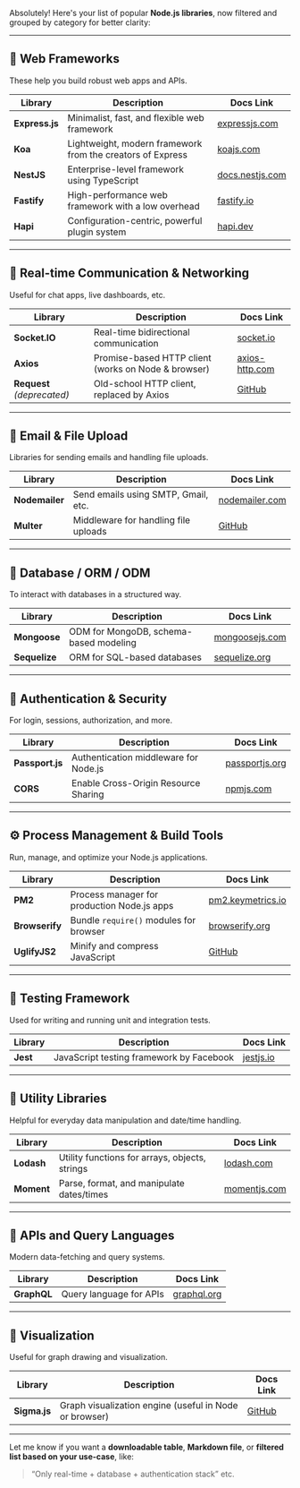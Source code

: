 Absolutely! Here's your list of popular **Node.js libraries**, now filtered and grouped by category for better clarity:

---

## 🔧 **Web Frameworks**
These help you build robust web apps and APIs.

| Library       | Description                                                    | Docs Link                             |
|---------------|----------------------------------------------------------------|----------------------------------------|
| **Express.js** | Minimalist, fast, and flexible web framework                  | [expressjs.com](https://expressjs.com/) |
| **Koa**        | Lightweight, modern framework from the creators of Express    | [koajs.com](https://koajs.com/)         |
| **NestJS**     | Enterprise-level framework using TypeScript                   | [docs.nestjs.com](https://docs.nestjs.com/) |
| **Fastify**    | High-performance web framework with a low overhead            | [fastify.io](https://www.fastify.io/docs/latest/) |
| **Hapi**       | Configuration-centric, powerful plugin system                 | [hapi.dev](https://hapi.dev/)          |

---

## 🔌 **Real-time Communication & Networking**
Useful for chat apps, live dashboards, etc.

| Library       | Description                                      | Docs Link                             |
|---------------|--------------------------------------------------|----------------------------------------|
| **Socket.IO** | Real-time bidirectional communication            | [socket.io](https://socket.io/docs/)   |
| **Axios**     | Promise-based HTTP client (works on Node & browser) | [axios-http.com](https://axios-http.com/docs/intro) |
| **Request** *(deprecated)* | Old-school HTTP client, replaced by Axios     | [GitHub](https://github.com/request/request) |

---

## 📡 **Email & File Upload**
Libraries for sending emails and handling file uploads.

| Library       | Description                                      | Docs Link                             |
|---------------|--------------------------------------------------|----------------------------------------|
| **Nodemailer**| Send emails using SMTP, Gmail, etc.              | [nodemailer.com](https://nodemailer.com/about/) |
| **Multer**    | Middleware for handling file uploads             | [GitHub](https://github.com/expressjs/multer) |

---

## 🧠 **Database / ORM / ODM**
To interact with databases in a structured way.

| Library       | Description                                      | Docs Link                             |
|---------------|--------------------------------------------------|----------------------------------------|
| **Mongoose**  | ODM for MongoDB, schema-based modeling           | [mongoosejs.com](https://mongoosejs.com/docs/) |
| **Sequelize** | ORM for SQL-based databases                      | [sequelize.org](https://sequelize.org/docs/v6/) |

---

## 🔐 **Authentication & Security**
For login, sessions, authorization, and more.

| Library       | Description                                      | Docs Link                             |
|---------------|--------------------------------------------------|----------------------------------------|
| **Passport.js** | Authentication middleware for Node.js           | [passportjs.org](https://www.passportjs.org/) |
| **CORS**      | Enable Cross-Origin Resource Sharing             | [npmjs.com](https://www.npmjs.com/package/cors) |

---

## ⚙️ **Process Management & Build Tools**
Run, manage, and optimize your Node.js applications.

| Library       | Description                                      | Docs Link                             |
|---------------|--------------------------------------------------|----------------------------------------|
| **PM2**       | Process manager for production Node.js apps      | [pm2.keymetrics.io](https://pm2.keymetrics.io/docs/usage/quick-start/) |
| **Browserify**| Bundle `require()` modules for browser           | [browserify.org](https://browserify.org/) |
| **UglifyJS2** | Minify and compress JavaScript                   | [GitHub](https://github.com/mishoo/UglifyJS/) |

---

## 🧪 **Testing Framework**
Used for writing and running unit and integration tests.

| Library       | Description                                      | Docs Link                             |
|---------------|--------------------------------------------------|----------------------------------------|
| **Jest**      | JavaScript testing framework by Facebook         | [jestjs.io](https://jestjs.io/docs/getting-started) |

---

## 🧰 **Utility Libraries**
Helpful for everyday data manipulation and date/time handling.

| Library       | Description                                      | Docs Link                             |
|---------------|--------------------------------------------------|----------------------------------------|
| **Lodash**    | Utility functions for arrays, objects, strings   | [lodash.com](https://lodash.com/docs/4.17.15) |
| **Moment**    | Parse, format, and manipulate dates/times        | [momentjs.com](https://momentjs.com/docs/) |

---

## 🔮 **APIs and Query Languages**
Modern data-fetching and query systems.

| Library       | Description                                      | Docs Link                             |
|---------------|--------------------------------------------------|----------------------------------------|
| **GraphQL**   | Query language for APIs                          | [graphql.org](https://graphql.org/learn/) |

---

## 🧠 **Visualization**
Useful for graph drawing and visualization.

| Library       | Description                                      | Docs Link                             |
|---------------|--------------------------------------------------|----------------------------------------|
| **Sigma.js**  | Graph visualization engine (useful in Node or browser) | [GitHub](https://github.com/jacomyal/sigma.js) |

---

Let me know if you want a **downloadable table**, **Markdown file**, or **filtered list based on your use-case**, like:  
> “Only real-time + database + authentication stack” etc.
